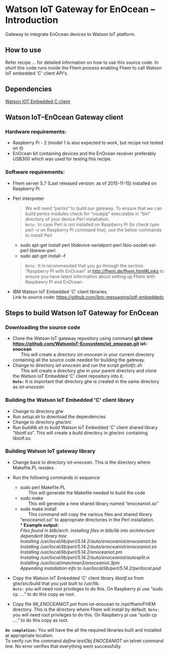 # Watson IoT Gateway for EnOcean – Introduction

Gateway to integrate EnOcean devices to Watson IoT platform.

## How to use  

Refer recipe ... for detailed information on how to use this source code. In short this code runs inside the Fhem process enabling Fhem to call Watson IoT embedded 'C' client API's.

## Dependencies
[Watson IOT Embedded C client](https://github.com/ibm-messaging/iotf-embeddedc)

## Watson IoT–EnOcean Gateway client

### Hardware requirements:
* Raspberry Pi - 2 (model 1 is also expected to work, but recipe not tested on it)
* EnOcean kit containing devices and the EnOcean receiver preferably USB300 which was used for testing this recipe.

### Software requirements:
* Fhem server 5.7 (Last released version: as of 2015-11-15) installed on Raspberry Pi.
* Perl interpreter
  >We will need “perlxs” to build our gateway. To ensure that we can build perlxs modules check for “xsubpp” executable in “bin” directory of your device Perl installation.  
`Note:` In case Perl is not installed on Raspberry Pi (to check type perl -v on Raspberry Pi command line), use the below commands to install Perl  
  * sudo apt-get install perl libdevice-serialport-perl libio-socket-ssl-perl libwww-perl 
  * sudo apt-get install –f 

  >`Note:` It is recommended that you go through the section “Raspberry PI with EnOcean” at http://fhem.de/fhem.html#Links to ensure you have latest information about setting up Fhem with Raspbeery Pi and EnOcean.  
  
* IBM Watson IoT Embedded 'C' client libraries.  
  Link to source code:  https://github.com/ibm-messaging/iotf-embeddedc

## Steps to build Watson IoT Gateway for EnOcean

### Downloading the source code  
* Clone the Watson IoT gateway repository using command **git clone https://github.com/WatsonIoT-Ecosystem/iot_enocean.git iot-enocean**  
`   ` This will create a directory *iot-enocean* in your current directory containing all the source code needed for building the gateway.
* Change to directory *iot-enocean* and run the script *getiotfc.sh*  
`   ` This will create a directory *gtw* in your parent directory and clone the Watson IoT Embedded 'C' client repository into it.  
**`Note:`** It is important that directory *gtw* is created in the same directory as *iot-enocean*

### Building the Watson IoT Embedded 'C' client library  

* Change to directory *gtw*
* Run *setup.sh* to download the dependencies
* Change to directory *gtw/src*
* Run *buildlib.sh* to build Watson IoT Embedded 'C' client shared library “libiotf.so”. This will create a *build* directory in *gtw/src* containing libiotf.so.

### Building Watson IoT gateway library

* Change back to directory *iot-enocean*. This is the directory where Makefile.PL resides.  

* Run the following commands in sequence  

   * sudo perl Makefile.PL  
        `   ` This will generate the Makefile needed to build the code
   * sudo make  
        `   ` This will generate a new shared library named “enoceaniot.so”
   * sudo make install	
        `   ` This command will copy the various files and shared library “enoceaniot.so” to appropriate directories in the Perl installation.  
          * <b>Example output:</b>  
       <i>Files found in blib/arch: installing files in blib/lib into architecture dependent library tree  
Installing /usr/local/lib/perl/5.14.2/auto/enoceaniot/enoceaniot.bs  
Installing /usr/local/lib/perl/5.14.2/auto/enoceaniot/enoceaniot.so  
Installing /usr/local/lib/perl/5.14.2/enoceaniot.pm  
Installing /usr/local/lib/perl/5.14.2/auto/enoceaniot/autosplit.ix  
Installing /usr/local/man/man3/enoceaniot.3pm  
Appending installation info to /usr/local/lib/perl/5.14.2/perllocal.pod</i></font>  
  
* Copy the Watson IoT Embedded 'C' client library *libiotf.so* from gtw/src/build that you just built to /usr/lib.  
`Note:` you will need root privileges to do this. On Raspberry pi use “sudo cp ….” to do this copy as root.
* Copy file *98_ENOCEANIOT.pm* from iot-enocean to /opt/fhem/FHEM directory. This is the directory where Fhem will install by default.
`Note:` you will need root privileges to do this. On Raspberry pi use “sudo cp ….” to do this copy as root.

**`On completion:`** You will have the all the required libraries built and installed at appropriate location.  
To verify run the command *define testObj ENOCEANIOT* on telnet command line. No error verifies that everything went successfully.


